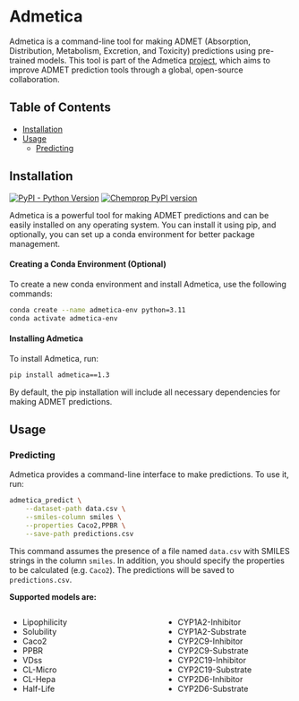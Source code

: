 # Admetica

Admetica is a command-line tool for making ADMET (Absorption, Distribution, Metabolism, Excretion, and Toxicity) predictions using pre-trained models. This tool is part of the Admetica [project](https://github.com/datagrok-ai/admetica), which aims to improve ADMET prediction tools through a global, open-source collaboration.

## Table of Contents

- [Installation](#installation)
- [Usage](#usage)
  - [Predicting](#predicting)

## Installation

[![PyPI - Python Version](https://img.shields.io/pypi/pyversions/chemprop)](https://badge.fury.io/py/chemprop)
[![Chemprop PyPI version](https://badge.fury.io/py/chemprop.svg)](https://badge.fury.io/py/chemprop)

Admetica is a powerful tool for making ADMET predictions and can be easily installed on any operating system. You can install it using pip, and optionally, you can set up a conda environment for better package management.

#### Creating a Conda Environment (Optional)

To create a new conda environment and install Admetica, use the following commands:

```bash
conda create --name admetica-env python=3.11
conda activate admetica-env
```

#### Installing Admetica

To install Admetica, run:

```bash
pip install admetica==1.3
```

By default, the pip installation will include all necessary dependencies for making ADMET predictions.

## Usage

### Predicting

Admetica provides a command-line interface to make predictions. To use it, run:

```bash
admetica_predict \
    --dataset-path data.csv \
    --smiles-column smiles \
    --properties Caco2,PPBR \
    --save-path predictions.csv
```

This command assumes the presence of a file named `data.csv` with SMILES strings in the column `smiles`. In addition, you should specify the properties to be calculated (e.g. `Caco2`). The predictions will be saved to `predictions.csv`.

**Supported models are:**

<div style="display: flex; justify-content: space-between;">

<div style="width: 45%;">

- Lipophilicity
- Solubility
- Caco2
- PPBR
- VDss
- CL-Micro
- CL-Hepa
- Half-Life

</div>

<div style="width: 45%;">

- CYP1A2-Inhibitor
- CYP1A2-Substrate
- CYP2C9-Inhibitor
- CYP2C9-Substrate
- CYP2C19-Inhibitor
- CYP2C19-Substrate
- CYP2D6-Inhibitor
- CYP2D6-Substrate

</div>

</div>
